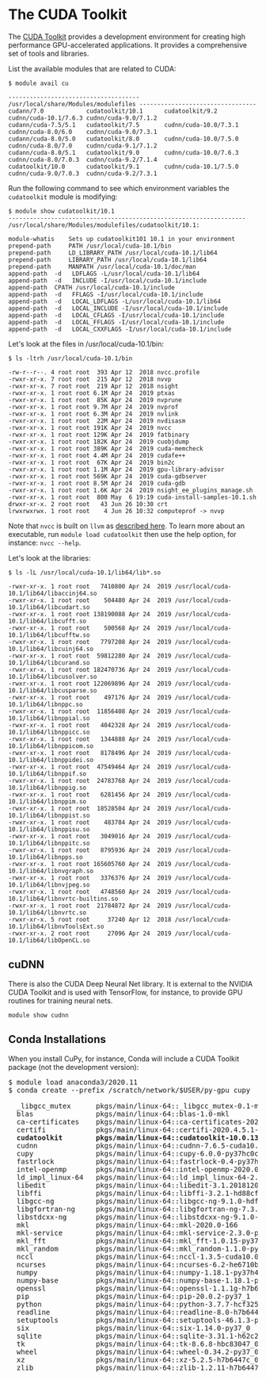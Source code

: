 # The CUDA Toolkit

The [CUDA Toolkit](https://developer.nvidia.com/cuda-toolkit) provides a development environment for creating high performance GPU-accelerated applications. It provides a comprehensive set of tools and libraries.

List the available modules that are related to CUDA:

```
$ module avail cu

------------------------------------- /usr/local/share/Modules/modulefiles ---------------------------------
cudann/7.0            cudatoolkit/10.1      cudatoolkit/9.2       cudnn/cuda-10.1/7.6.3 cudnn/cuda-9.0/7.1.2
cudann/cuda-7.5/5.1   cudatoolkit/7.5       cudnn/cuda-10.0/7.3.1 cudnn/cuda-8.0/6.0    cudnn/cuda-9.0/7.3.1
cudann/cuda-8.0/5.0   cudatoolkit/8.0       cudnn/cuda-10.0/7.5.0 cudnn/cuda-8.0/7.0    cudnn/cuda-9.1/7.1.2
cudann/cuda-8.0/5.1   cudatoolkit/9.0       cudnn/cuda-10.0/7.6.3 cudnn/cuda-8.0/7.0.3  cudnn/cuda-9.2/7.1.4
cudatoolkit/10.0      cudatoolkit/9.1       cudnn/cuda-10.1/7.5.0 cudnn/cuda-9.0/7.0.3  cudnn/cuda-9.2/7.3.1
```

Run the following command to see which environment variables the `cudatoolkit` module is modifying:

```
$ module show cudatoolkit/10.1
-------------------------------------------------------------------
/usr/local/share/Modules/modulefiles/cudatoolkit/10.1:

module-whatis	 Sets up cudatoolkit101 10.1 in your environment 
prepend-path	 PATH /usr/local/cuda-10.1/bin 
prepend-path	 LD_LIBRARY_PATH /usr/local/cuda-10.1/lib64 
prepend-path	 LIBRARY_PATH /usr/local/cuda-10.1/lib64 
prepend-path	 MANPATH /usr/local/cuda-10.1/doc/man 
append-path	 -d   LDFLAGS -L/usr/local/cuda-10.1/lib64 
append-path	 -d   INCLUDE -I/usr/local/cuda-10.1/include 
append-path	 CPATH /usr/local/cuda-10.1/include 
append-path	 -d   FFLAGS -I/usr/local/cuda-10.1/include 
append-path	 -d   LOCAL_LDFLAGS -L/usr/local/cuda-10.1/lib64 
append-path	 -d   LOCAL_INCLUDE -I/usr/local/cuda-10.1/include 
append-path	 -d   LOCAL_CFLAGS -I/usr/local/cuda-10.1/include 
append-path	 -d   LOCAL_FFLAGS -I/usr/local/cuda-10.1/include 
append-path	 -d   LOCAL_CXXFLAGS -I/usr/local/cuda-10.1/include 
```

Let's look at the files in /usr/local/cuda-10.1/bin:

```
$ ls -ltrh /usr/local/cuda-10.1/bin

-rw-r--r--. 4 root root  393 Apr 12  2018 nvcc.profile
-rwxr-xr-x. 7 root root  215 Apr 12  2018 nvvp
-rwxr-xr-x. 7 root root  219 Apr 12  2018 nsight
-rwxr-xr-x. 1 root root 6.1M Apr 24  2019 ptxas
-rwxr-xr-x. 1 root root  85K Apr 24  2019 nvprune
-rwxr-xr-x. 1 root root 9.7M Apr 24  2019 nvprof
-rwxr-xr-x. 1 root root 6.3M Apr 24  2019 nvlink
-rwxr-xr-x. 1 root root  22M Apr 24  2019 nvdisasm
-rwxr-xr-x. 1 root root 191K Apr 24  2019 nvcc
-rwxr-xr-x. 1 root root 129K Apr 24  2019 fatbinary
-rwxr-xr-x. 1 root root 182K Apr 24  2019 cuobjdump
-rwxr-xr-x. 1 root root 389K Apr 24  2019 cuda-memcheck
-rwxr-xr-x. 1 root root 4.4M Apr 24  2019 cudafe++
-rwxr-xr-x. 1 root root  67K Apr 24  2019 bin2c
-rwxr-xr-x. 1 root root 1.1M Apr 24  2019 gpu-library-advisor
-rwxr-xr-x. 1 root root 569K Apr 24  2019 cuda-gdbserver
-rwxr-xr-x. 1 root root 8.5M Apr 24  2019 cuda-gdb
-rwxr-xr-x. 1 root root 1.6K Apr 24  2019 nsight_ee_plugins_manage.sh
-rwxr-xr-x. 1 root root  800 May  6 19:19 cuda-install-samples-10.1.sh
drwxr-xr-x. 2 root root   43 Jun 26 10:30 crt
lrwxrwxrwx. 1 root root    4 Jun 26 10:32 computeprof -> nvvp
```

Note that `nvcc` is built on `llvm` as [described here](https://developer.nvidia.com/cuda-llvm-compiler). To learn more about an executable, run `module load cudatoolkit` then use the help option, for instance: `nvcc --help`.


Let's look at the libraries:

```
$ ls -lL /usr/local/cuda-10.1/lib64/lib*.so

-rwxr-xr-x. 1 root root   7410800 Apr 24  2019 /usr/local/cuda-10.1/lib64/libaccinj64.so
-rwxr-xr-x. 1 root root    504480 Apr 24  2019 /usr/local/cuda-10.1/lib64/libcudart.so
-rwxr-xr-x. 1 root root 138190088 Apr 24  2019 /usr/local/cuda-10.1/lib64/libcufft.so
-rwxr-xr-x. 1 root root    500568 Apr 24  2019 /usr/local/cuda-10.1/lib64/libcufftw.so
-rwxr-xr-x. 1 root root   7797208 Apr 24  2019 /usr/local/cuda-10.1/lib64/libcuinj64.so
-rwxr-xr-x. 1 root root  59812280 Apr 24  2019 /usr/local/cuda-10.1/lib64/libcurand.so
-rwxr-xr-x. 1 root root 182470736 Apr 24  2019 /usr/local/cuda-10.1/lib64/libcusolver.so
-rwxr-xr-x. 1 root root 122069896 Apr 24  2019 /usr/local/cuda-10.1/lib64/libcusparse.so
-rwxr-xr-x. 1 root root    497176 Apr 24  2019 /usr/local/cuda-10.1/lib64/libnppc.so
-rwxr-xr-x. 1 root root  11856408 Apr 24  2019 /usr/local/cuda-10.1/lib64/libnppial.so
-rwxr-xr-x. 1 root root   4042328 Apr 24  2019 /usr/local/cuda-10.1/lib64/libnppicc.so
-rwxr-xr-x. 1 root root   1344888 Apr 24  2019 /usr/local/cuda-10.1/lib64/libnppicom.so
-rwxr-xr-x. 1 root root   8178496 Apr 24  2019 /usr/local/cuda-10.1/lib64/libnppidei.so
-rwxr-xr-x. 1 root root  47549464 Apr 24  2019 /usr/local/cuda-10.1/lib64/libnppif.so
-rwxr-xr-x. 1 root root  24783768 Apr 24  2019 /usr/local/cuda-10.1/lib64/libnppig.so
-rwxr-xr-x. 1 root root   6281456 Apr 24  2019 /usr/local/cuda-10.1/lib64/libnppim.so
-rwxr-xr-x. 1 root root  18528504 Apr 24  2019 /usr/local/cuda-10.1/lib64/libnppist.so
-rwxr-xr-x. 1 root root    483784 Apr 24  2019 /usr/local/cuda-10.1/lib64/libnppisu.so
-rwxr-xr-x. 1 root root   3049016 Apr 24  2019 /usr/local/cuda-10.1/lib64/libnppitc.so
-rwxr-xr-x. 1 root root   8795936 Apr 24  2019 /usr/local/cuda-10.1/lib64/libnpps.so
-rwxr-xr-x. 1 root root 165605760 Apr 24  2019 /usr/local/cuda-10.1/lib64/libnvgraph.so
-rwxr-xr-x. 1 root root   3376376 Apr 24  2019 /usr/local/cuda-10.1/lib64/libnvjpeg.so
-rwxr-xr-x. 1 root root   4748560 Apr 24  2019 /usr/local/cuda-10.1/lib64/libnvrtc-builtins.so
-rwxr-xr-x. 1 root root  21784872 Apr 24  2019 /usr/local/cuda-10.1/lib64/libnvrtc.so
-rwxr-xr-x. 5 root root     37240 Apr 12  2018 /usr/local/cuda-10.1/lib64/libnvToolsExt.so
-rwxr-xr-x. 2 root root     27096 Apr 24  2019 /usr/local/cuda-10.1/lib64/libOpenCL.so
```

## cuDNN

There is also the CUDA Deep Neural Net library. It is external to the NVIDIA CUDA Toolkit and is used with TensorFlow, for instance, to provide GPU routines for training neural nets.

```
module show cudnn
```

## Conda Installations

When you install CuPy, for instance, Conda will include a CUDA Toolkit package (not the development version):

<pre>
$ module load anaconda3/2020.11
$ conda create --prefix /scratch/network/$USER/py-gpu cupy

  _libgcc_mutex      pkgs/main/linux-64::_libgcc_mutex-0.1-main
  blas               pkgs/main/linux-64::blas-1.0-mkl
  ca-certificates    pkgs/main/linux-64::ca-certificates-2020.1.1-0
  certifi            pkgs/main/linux-64::certifi-2020.4.5.1-py37_0
  <b>cudatoolkit        pkgs/main/linux-64::cudatoolkit-10.0.130-0</b>
  cudnn              pkgs/main/linux-64::cudnn-7.6.5-cuda10.0_0
  cupy               pkgs/main/linux-64::cupy-6.0.0-py37hc0ce245_0
  fastrlock          pkgs/main/linux-64::fastrlock-0.4-py37he6710b0_0
  intel-openmp       pkgs/main/linux-64::intel-openmp-2020.0-166
  ld_impl_linux-64   pkgs/main/linux-64::ld_impl_linux-64-2.33.1-h53a641e_7
  libedit            pkgs/main/linux-64::libedit-3.1.20181209-hc058e9b_0
  libffi             pkgs/main/linux-64::libffi-3.2.1-hd88cf55_4
  libgcc-ng          pkgs/main/linux-64::libgcc-ng-9.1.0-hdf63c60_0
  libgfortran-ng     pkgs/main/linux-64::libgfortran-ng-7.3.0-hdf63c60_0
  libstdcxx-ng       pkgs/main/linux-64::libstdcxx-ng-9.1.0-hdf63c60_0
  mkl                pkgs/main/linux-64::mkl-2020.0-166
  mkl-service        pkgs/main/linux-64::mkl-service-2.3.0-py37he904b0f_0
  mkl_fft            pkgs/main/linux-64::mkl_fft-1.0.15-py37ha843d7b_0
  mkl_random         pkgs/main/linux-64::mkl_random-1.1.0-py37hd6b4f25_0
  nccl               pkgs/main/linux-64::nccl-1.3.5-cuda10.0_0
  ncurses            pkgs/main/linux-64::ncurses-6.2-he6710b0_0
  numpy              pkgs/main/linux-64::numpy-1.18.1-py37h4f9e942_0
  numpy-base         pkgs/main/linux-64::numpy-base-1.18.1-py37hde5b4d6_1
  openssl            pkgs/main/linux-64::openssl-1.1.1g-h7b6447c_0
  pip                pkgs/main/linux-64::pip-20.0.2-py37_1
  python             pkgs/main/linux-64::python-3.7.7-hcf32534_0_cpython
  readline           pkgs/main/linux-64::readline-8.0-h7b6447c_0
  setuptools         pkgs/main/linux-64::setuptools-46.1.3-py37_0
  six                pkgs/main/linux-64::six-1.14.0-py37_0
  sqlite             pkgs/main/linux-64::sqlite-3.31.1-h62c20be_1
  tk                 pkgs/main/linux-64::tk-8.6.8-hbc83047_0
  wheel              pkgs/main/linux-64::wheel-0.34.2-py37_0
  xz                 pkgs/main/linux-64::xz-5.2.5-h7b6447c_0
  zlib               pkgs/main/linux-64::zlib-1.2.11-h7b6447c_3
</pre>
